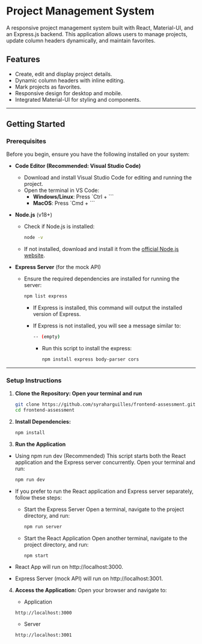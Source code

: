 # **Project Management System**

A responsive project management system built with React, Material-UI, and an Express.js backend. This application allows users to manage projects, update column headers dynamically, and maintain favorites.

## **Features**
- Create, edit and display project details.
- Dynamic column headers with inline editing.
- Mark projects as favorites.
- Responsive design for desktop and mobile.
- Integrated Material-UI for styling and components.

---

## **Getting Started**

### **Prerequisites**

Before you begin, ensure you have the following installed on your system:

- **Code Editor (Recommended: Visual Studio Code)**
  - Download and install Visual Studio Code for editing and running the project.
  - Open the terminal in VS Code:
    - **Windows/Linux**: Press `Ctrl + ```
    - **MacOS**: Press `Cmd + ```

- **Node.js** (v18+)
  - Check if Node.js is installed:
    ```bash
    node -v
    ```
  - If not installed, download and install it from the [official Node.js website](https://nodejs.org/).

- **Express Server** (for the mock API)
  - Ensure the required dependencies are installed for running the server:
    ```bash
    npm list express
    ```
    - If Express is installed, this command will output the installed version of Express.
    
    - If Express is not installed, you will see a message similar to:
      ```bash
      -- (empty)
      ```

      - Run this script to install the express:
        ```bash
        npm install express body-parser cors
        ```
---

### **Setup Instructions**
1. **Clone the Repository: Open your terminal and run**
   ```bash
   git clone https://github.com/syraharguilles/frontend-assessment.git
   cd frontend-assessment
   ```

2. **Install Dependencies:**
   ```bash
   npm install
   ```

3. **Run the Application**
  - Using npm run dev (Recommended)
    This script starts both the React application and the Express server concurrently. Open your terminal and run:
    ```bash
    npm run dev
    ```

  - If you prefer to run the React application and Express server separately, follow these steps:

    - Start the Express Server
      Open a terminal, navigate to the project directory, and run:
      ```bash
      npm run server
      ```
    - Start the React Application
      Open another terminal, navigate to the project directory, and run:
      ```bash
      npm start
      ```
  
  - React App will run on http://localhost:3000.
  - Express Server (mock API) will run on http://localhost:3001.

4. **Access the Application:**
   Open your browser and navigate to:
   - Application
   ```text
   http://localhost:3000
   ```

   - Server
   ```text
   http://localhost:3001
   ```